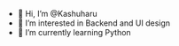 - 👋 Hi, I’m @Kashuharu
- 👀 I’m interested in Backend and UI design 
- 🌱 I’m currently learning Python


<!---
Kashuharu/Kashuharu is a ✨ special ✨ repository because its `README.md` (this file) appears on your GitHub profile.
You can click the Preview link to take a look at your changes.
--->
